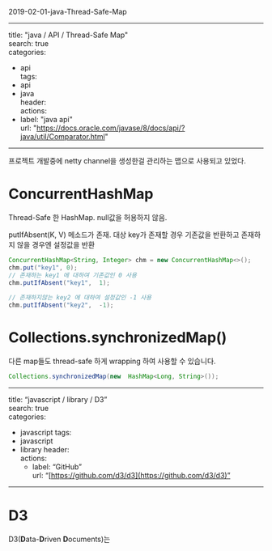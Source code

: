   
2019-02-01-java-Thread-Safe-Map

---  

title: "java / API / Thread-Safe Map"  
search: true  
categories:   

 - api  
tags:   
 - api  
 - java  
header:   
 actions:  
 - label: "java api"  
 url: "https://docs.oracle.com/javase/8/docs/api/?java/util/Comparator.html"  

---  
  

프로젝트 개발중에 netty channel을 생성한걸 관리하는 맵으로 사용되고 있었다.   
  

# ConcurrentHashMap  

Thread-Safe 한 HashMap. null값을 허용하지 않음.  
  

putIfAbsent(K,  V) 메소드가 존재. 대상 key가 존재할 경우 기존값을 반환하고 존재하지 않을 경우엔 설정값을 반환   

```java  
ConcurrentHashMap<String, Integer> chm = new ConcurrentHashMap<>();  
chm.put("key1", 0);  
// 존재하는 key1 에 대하여 기존값인 0 사용  
chm.putIfAbsent("key1",  1);  
  
// 존재하지않는 key2 에 대하여 설정값인 -1 사용  
chm.putIfAbsent("key2",  -1);  
```  
  

# Collections.synchronizedMap()  

다른 map들도 thread-safe 하게 wrapping 하여 사용할 수 있습니다.  

```java  
Collections.synchronizedMap(new  HashMap<Long, String>());    
```  
  

----------

title: “javascript / library / D3”  
search: true  
categories:
-   javascript
    tags:
-   javascript
-   library
    header:  
    actions:
    -   label: “GitHub”  
        url: “[https://github.com/d3/d3](https://github.com/d3/d3)”

----------

# D3
D3(**D**ata-**D**riven **D**ocuments)는 
<!--stackedit_data:
eyJoaXN0b3J5IjpbLTgzNzM4MjMzN119
-->